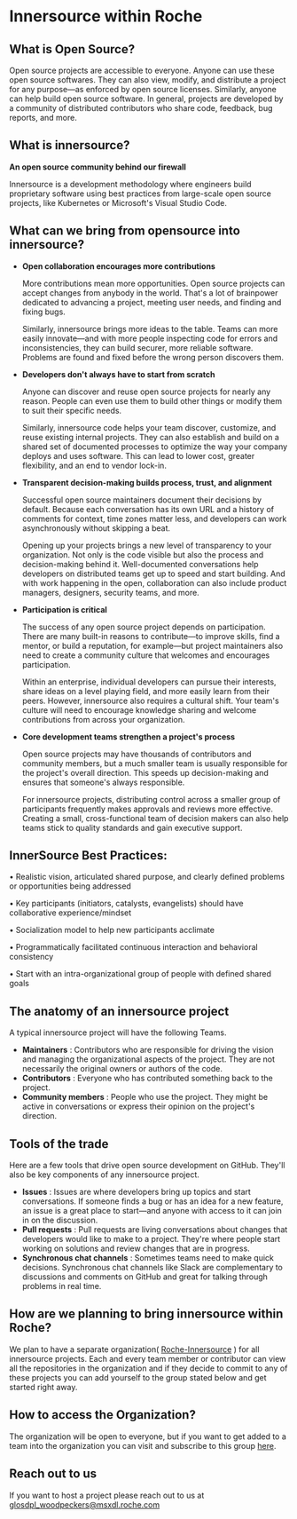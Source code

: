 # **Innersource within Roche**

## **What is Open Source?**

Open source projects are accessible to everyone. Anyone can use these open source softwares. They can also view, modify, and distribute a project for any purpose—as enforced by open source licenses. Similarly, anyone can help build open source software. In general, projects are developed by a community of distributed contributors who share code, feedback, bug reports, and more.

## **What is innersource?**

**An open source community behind our firewall**

Innersource is a development methodology where engineers build proprietary software using best practices from large-scale open source projects, like Kubernetes or Microsoft's Visual Studio Code.

## **What can we bring from opensource into innersource?**

- **Open collaboration encourages more contributions**

    More contributions mean more opportunities. Open source projects can accept changes from anybody in the world. That's a lot of brainpower dedicated to advancing a project, meeting user needs, and finding and fixing bugs.

    Similarly, innersource brings more ideas to the table. Teams can more easily innovate—and with more people inspecting code for errors and inconsistencies, they can build securer, more reliable software. Problems are found and fixed before the wrong person discovers them.

- **Developers don't always have to start from scratch**

    Anyone can discover and reuse open source projects for nearly any reason. People can even use them to build other things or modify them to suit their specific needs.

    Similarly, innersource code helps your team discover, customize, and reuse existing internal projects. They can also establish and build on a shared set of documented processes to optimize the way your company deploys and uses software. This can lead to lower cost, greater flexibility, and an end to vendor lock-in.

- **Transparent decision-making builds process, trust, and alignment**

    Successful open source maintainers document their decisions by default. Because each conversation has its own URL and a history of comments for context, time zones matter less, and developers can work asynchronously without skipping a beat.

    Opening up your projects brings a new level of transparency to your organization. Not only is the code visible but also the process and decision-making behind it. Well-documented conversations help developers on distributed teams get up to speed and start building. And with work happening in the open, collaboration can also include product managers, designers, security teams, and more.

- **Participation is critical**

    The success of any open source project depends on participation. There are many built-in reasons to contribute—to improve skills, find a mentor, or build a reputation, for example—but project maintainers also need to create a community culture that welcomes and encourages participation.

    Within an enterprise, individual developers can pursue their interests, share ideas on a level playing field, and more easily learn from their peers. However, innersource also requires a cultural shift. Your team's culture will need to encourage knowledge sharing and welcome contributions from across your organization.

- **Core development teams strengthen a project&#39;s process**

    Open source projects may have thousands of contributors and community members, but a much smaller team is usually responsible for the project's overall direction. This speeds up decision-making and ensures that someone's always responsible.

    For innersource projects, distributing control across a smaller group of participants frequently makes approvals and reviews more effective. Creating a small, cross-functional team of decision makers can also help teams stick to quality standards and gain executive support.

## **InnerSource Best Practices:**

• Realistic vision, articulated shared purpose, and clearly defined problems or opportunities being addressed

• Key participants (initiators, catalysts, evangelists) should have collaborative experience/mindset

• Socialization model to help new participants acclimate

• Programmatically facilitated continuous interaction and behavioral consistency

• Start with an intra-organizational group of people with defined shared goals

## **The anatomy of an innersource project**

A typical innersource project will have the following Teams.

- **Maintainers** : Contributors who are responsible for driving the vision and managing the organizational aspects of the project. They are not necessarily the original owners or authors of the code.
- **Contributors** : Everyone who has contributed something back to the project.
- **Community members** : People who use the project. They might be active in conversations or express their opinion on the project's direction.

## **Tools of the trade**

Here are a few tools that drive open source development on GitHub. They'll also be key components of any innersource project.

- **Issues** : Issues are where developers bring up topics and start conversations. If someone finds a bug or has an idea for a new feature, an issue is a great place to start—and anyone with access to it can join in on the discussion.
- **Pull requests** : Pull requests are living conversations about changes that developers would like to make to a project. They're where people start working on solutions and review changes that are in progress.
- **Synchronous chat channels** : Sometimes teams need to make quick decisions. Synchronous chat channels like Slack are complementary to discussions and comments on GitHub and great for talking through problems in real time.

## **How are we planning to bring innersource within Roche?**

We plan to have a separate organization( [Roche-Innersource](https://github.com/Roche-Innersource) ) for all innersource projects. Each and every team member or contributor can view all the repositories in the organization and if they decide to commit to any of these projects you can add yourself to the group stated below and get started right away.

## **How to access the Organization?**

The organization will be open to everyone, but if you want to get added to a team into the organization you can visit and subscribe to this group [here](https://gds-selfsubscription.roche.com/#/group/GLOAZUGHAdmin_Innersource).

## **Reach out to us**

If you want to host a project please reach out to us at [glosdpl\_woodpeckers@msxdl.roche.com](mailto:glosdpl_woodpeckers@msxdl.roche.com)
